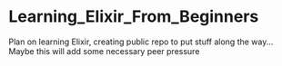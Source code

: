 # Learning_Elixir_From_Beginners
Plan on learning Elixir, creating public repo to put stuff along the way... Maybe this will add some necessary peer pressure
